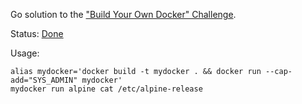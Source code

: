 Go solution to the
["Build Your Own Docker" Challenge](https://codecrafters.io/challenges/docker).

Status: [Done](https://app.codecrafters.io/users/dhconnelly)

Usage:

    alias mydocker='docker build -t mydocker . && docker run --cap-add="SYS_ADMIN" mydocker'
    mydocker run alpine cat /etc/alpine-release
